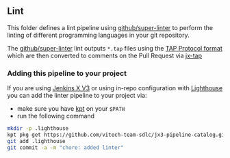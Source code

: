 ## Lint

This folder defines a lint pipeline using [github/super-linter](https://github.com/github/super-linter) to perform the linting of different programming languages in your git repository.

The [github/super-linter](https://github.com/github/super-linter) lint outputs `*.tap` files using the [TAP Protocol format](https://testanything.org/) which are then converted to comments on the Pull Request via [jx-tap](https://github.com/jenkins-x-plugins/jx-tap)

### Adding this pipeline to your project

If you are using [Jenkins X V3](https://jenkins-x.io/v3/about/) or using in-repo configuration with [Lighthouse](https://github.com/jenkins-x/lighthouse) you can add the linter pipeline to your project via:

* make sure you have [kpt](https://googlecontainertools.github.io/kpt/) on your `$PATH`
* run the following command

```bash
mkdir -p .lighthouse
kpt pkg get https://github.com/vitech-team-sdlc/jx3-pipeline-catalog.git/tasks/lint .lighthouse/lint
git add .lighthouse
git commit -a -m "chore: added linter"
```


